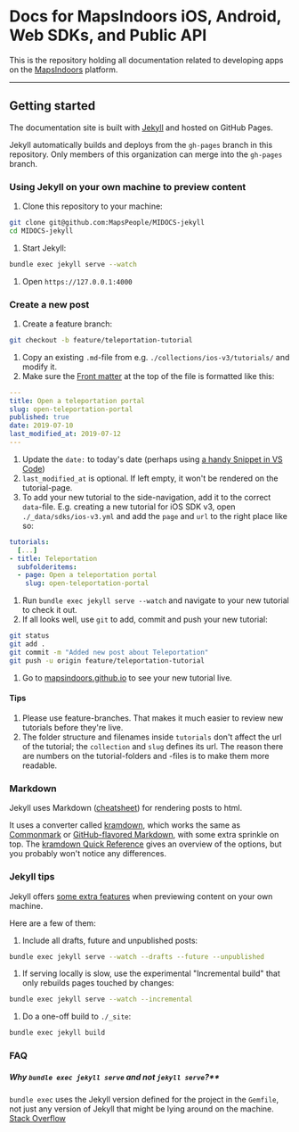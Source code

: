 # Docs for MapsIndoors iOS, Android, Web SDKs, and Public API

This is the repository holding all documentation related to developing apps on the [MapsIndoors](https://www.mapspeople.com/mapsindoors/) platform.

---

## Getting started

The documentation site is built with [Jekyll](https://jekyllrb.com) and hosted on GitHub Pages.

Jekyll automatically builds and deploys from the `gh-pages` branch in this repository. Only members of this organization can merge into the `gh-pages` branch.

### Using Jekyll on your own machine to preview content

1. Clone this repository to your machine: 

  ```bash
  git clone git@github.com:MapsPeople/MIDOCS-jekyll
  cd MIDOCS-jekyll
  ```

1. Start Jekyll: 

  ```bash
  bundle exec jekyll serve --watch
  ```

1. Open `https://127.0.0.1:4000`

### Create a new post

1. Create a feature branch:

  ```bash
  git checkout -b feature/teleportation-tutorial
  ```

1. Copy an existing `.md`-file from e.g. `./collections/ios-v3/tutorials/` and modify it.
1. Make sure the [Front matter](https://jekyllrb.com/docs/step-by-step/03-front-matter/) at the top of the file is formatted like this:

  ```yaml
  ---
  title: Open a teleportation portal
  slug: open-teleportation-portal
  published: true
  date: 2019-07-10
  last_modified_at: 2019-07-12
  ---
  ```

1. Update the `date:` to today's date (perhaps using [a handy Snippet in VS Code](https://marketplace.visualstudio.com/items?itemName=jsynowiec.vscode-insertdatestring))
1. `last_modified_at` is optional. If left empty, it won't be rendered on the tutorial-page.
1. To add your new tutorial to the side-navigation, add it to the correct `data`-file. E.g. creating a new tutorial for iOS SDK v3, open `./_data/sdks/ios-v3.yml` and add the `page` and `url` to the right place like so:

  ```yaml
  tutorials:
    [...]
  - title: Teleportation
    subfolderitems:
    - page: Open a teleportation portal
      slug: open-teleportation-portal
  ```

1. Run `bundle exec jekyll serve --watch` and navigate to your new tutorial to check it out.
1. If all looks well, use `git` to add, commit and push your new tutorial:

  ```bash
  git status
  git add .
  git commit -m "Added new post about Teleportation"
  git push -u origin feature/teleportation-tutorial
  ```

1. Go to [mapsindoors.github.io](https://mapsindoors.github.io) to see your new tutorial live.

#### Tips

1. Please use feature-branches. That makes it much easier to review new tutorials before they're live.
1. The folder structure and filenames inside `tutorials` don't affect the url of the tutorial; the `collection` and `slug` defines its url. The reason there are numbers on the tutorial-folders and -files is to make them more readable.

### Markdown

Jekyll uses Markdown ([cheatsheet](https://github.com/adam-p/markdown-here/wiki/Markdown-Cheatsheet)) for rendering posts to html.

It uses a converter called [kramdown](https://kramdown.gettalong.org/index.html), which works the same as [Commonmark](https://commonmark.org) or [GitHub-flavored Markdown](https://help.github.com/en/articles/basic-writing-and-formatting-syntax), with some extra sprinkle on top. The [kramdown Quick Reference](https://kramdown.gettalong.org/quickref.html) gives an overview of the options, but you probably won't notice any differences.

### Jekyll tips

Jekyll offers [some extra features](https://jekyllrb.com/docs/usage/) when previewing content on your own machine.

Here are a few of them:

1. Include all drafts, future and unpublished posts:
  ```bash
  bundle exec jekyll serve --watch --drafts --future --unpublished
  ```

1. If serving locally is slow, use the experimental "Incremental build" that only rebuilds pages touched by changes: 

  ```bash
  bundle exec jekyll serve --watch --incremental
  ```

1. Do a one-off build to `./_site`:

  ```bash
  bundle exec jekyll build
  ```

### FAQ

##### Why `bundle exec jekyll serve` and not `jekyll serve`?**

`bundle exec` uses the Jekyll version defined for the project in the `Gemfile`, not just any version of Jekyll that might be lying around on the machine. [Stack Overflow](https://stackoverflow.com/questions/51157446/whats-the-difference-between-bundle-exec-jekyll-serve-and-jekyll-serve)
